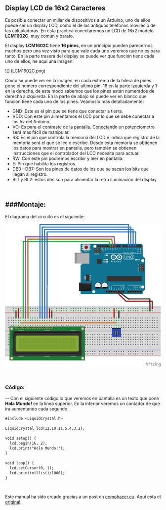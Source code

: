 ## Display LCD de 16x2 Caracteres

Es posible conectar un millar de dispositivos a un Arduino, uno de ellos puede ser un display LCD, como el de los antiguos teléfonos móviles o de las calculadoras. En esta practica conectaremos un LCD de 16x2 modelo **LCM1602C**, muy común y barato.

El display **LCM1602C** tiene **16 pines**, en un principio pueden parecernos muchos pero una vez visto para que vale cada uno veremos que no es para tanto. En la parte trasera del display se puede ver que función tiene cada uno de ellos, he aquí una imagen:

![] (LCM1602C.png)

Como se puede ver en la imagen, en cada extremo de la hilera de pines pone el numero correspondiente del ultimo pin. 16 en la parte izquierda y 1 en la derecha, de este modo sabemos que los pines están numerados de derecha a izquierda. En la parte de abajo se puede ver en blanco que función tiene cada uno de los pines. Veámoslo mas detalladamente:

* GND: Este es el pin que se tiene que conectar a tierra.
* VDD: Con este pin alimentamos el LCD por lo que se debe conectar a los 5v del Arduino.
* VO: Es para el contraste de la pantalla. Conectando un potenciometro será mas fácil de manipular.
* RS: Es el pin que controla la memoria del LCD e indica que registro de la memoria será el que se lee o escribe. Desde esta memoria se obtienen los datos para mostrar en pantalla, pero también se obtienen instrucciones que el controlador del LCD necesita para actuar.
* RW: Con este pin podremos escribir y leer en pantalla.
* E: Pin que habilita los registros.
* DB0--DB7: Son los pines de datos de los que se sacan los bits que llegan al registro.
* BL1 y BL2: estos dos son para alimentar la retro iluminación del display.

<br/>

###Montaje:
--
El diagrama del circuito es el siguiente:

![](Diagrama_del_Circuito.png)

<br/>


### Código:
--
Con el siguiente código lo que veremos en pantalla es un texto que pone **Hola Mundo!** en la linea superior. En la inferior veremos un contador de que ira aumentando cada segundo.

~~~
#include <LiquidCrystal.h> 

LiquidCrystal lcd(12,10,11,5,4,3,2);

void setup() {
  lcd.begin(16, 2);
  lcd.print("Hola Mundo!");
}

void loop() {
  lcd.setCursor(0, 1);
  lcd.print(millis()/1000);
}
~~~
<br/>

Este manual ha sido creado gracias a un post en [comohacer.eu](http://comohacer.eu). Aqui esta el [original](http://comohacer.eu/como-controlar-una-pantalla-lcd-con-arduino/).

